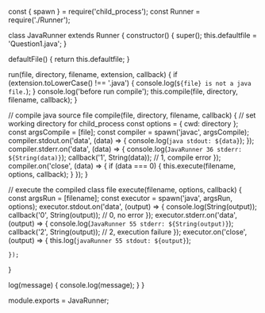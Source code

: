 const { spawn } = require('child_process');
const Runner = require('./Runner');

class JavaRunner extends Runner {
  constructor() {
    super();
    this.defaultfile = 'Question1.java';
  }

  defaultFile() {
    return this.defaultfile;
  }

  run(file, directory, filename, extension, callback) {
    if (extension.toLowerCase() !== '.java') {
      console.log(`${file} is not a java file.`);
    }
    console.log('before run compile');
    this.compile(file, directory, filename, callback);
  }

  // compile java source file
  compile(file, directory, filename, callback) {
    // set working directory for child_process
    const options = { cwd: directory };
    const argsCompile = [file];
    const compiler = spawn('javac', argsCompile);
    compiler.stdout.on('data', (data) => {
      console.log(`java stdout: ${data}`);
    });
    compiler.stderr.on('data', (data) => {
      console.log(`JavaRunner 36 stderr: ${String(data)}`);
      callback('1', String(data)); // 1, compile error
    });
    compiler.on('close', (data) => {
      if (data === 0) {
        this.execute(filename, options, callback);
      }
    });
  }

  // execute the compiled class file
  execute(filename, options, callback) {
    const argsRun = [filename];
    const executor = spawn('java', argsRun, options);
    executor.stdout.on('data', (output) => {
      console.log(String(output));
      callback('0', String(output)); // 0, no error
    });
    executor.stderr.on('data', (output) => {
      console.log(`JavaRunner 55 stderr: ${String(output)}`);
      callback('2', String(output)); // 2, execution failure
    });
    executor.on('close', (output) => {
      this.log(`javaRunner 55 stdout: ${output}`);

   
    });
  }

  log(message) {
    console.log(message);
  }
}

module.exports = JavaRunner;
